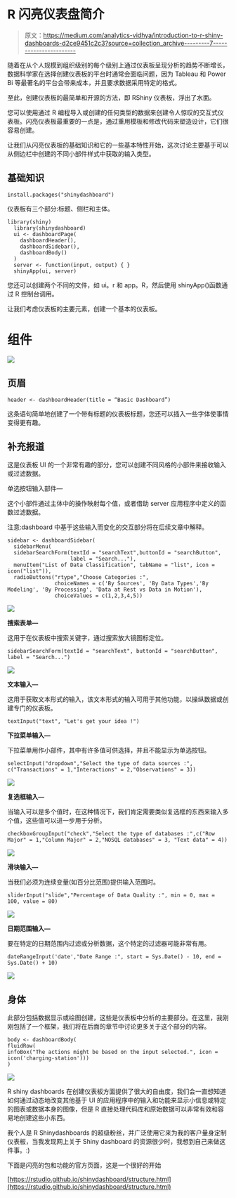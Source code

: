 # R 闪亮仪表盘简介

> 原文：<https://medium.com/analytics-vidhya/introduction-to-r-shiny-dashboards-d2ce9451c2c3?source=collection_archive---------7----------------------->

随着在从个人规模到组织级别的每个级别上通过仪表板呈现分析的趋势不断增长，数据科学家在选择创建仪表板的平台时通常会面临问题，因为 Tableau 和 Power Bi 等最著名的平台会带来成本，并且要求数据采用特定的格式。

至此，创建仪表板的最简单和开源的方法，即 RShiny 仪表板，浮出了水面。

您可以使用通过 R 编程导入或创建的任何类型的数据来创建令人惊叹的交互式仪表板。闪亮仪表板最重要的一点是，通过重用模板和修改代码来塑造设计，它们很容易创建。

让我们从闪亮仪表板的基础知识和它的一些基本特性开始，这次讨论主要基于可以从侧边栏中创建的不同小部件样式中获取的输入类型。

## **基础知识**

`install.packages("shinydashboard")`

仪表板有三个部分:标题、侧栏和主体。

```
library(shiny)
  library(shinydashboard)
  ui <- dashboardPage(
    dashboardHeader(),
    dashboardSidebar(),
    dashboardBody()
  )
  server <- function(input, output) { }
  shinyApp(ui, server)
```

您还可以创建两个不同的文件，如 ui。r 和 app。R，然后使用 shinyApp()函数通过 R 控制台调用。

让我们考虑仪表板的主要元素，创建一个基本的仪表板。

# **组件**

![](img/0441ea30414a1da6117e26b843d7a0c0.png)

## 页眉

```
header <- dashboardHeader(title = “Basic Dashboard”)
```

这条语句简单地创建了一个带有标题的仪表板标题，您还可以插入一些字体使事情变得更有趣。

## 补充报道

这是仪表板 UI 的一个非常有趣的部分，您可以创建不同风格的小部件来接收输入或过滤数据。

单选按钮输入部件—

这个小部件通过主体中的操作映射每个值，或者借助 server 应用程序中定义的函数过滤数据。

注意:dashboard 中基于这些输入而变化的交互部分将在后续文章中解释。

```
sidebar <- dashboardSidebar(
  sidebarMenu(
  sidebarSearchForm(textId = "searchText",buttonId = "searchButton",
                    label = "Search..."),
  menuItem("List of Data Classification", tabName = "list", icon =      icon("list")),
  radioButtons("rtype","Choose Categories :",
               choiceNames = c('By Sources', 'By Data Types','By Modeling', 'By Processing', 'Data at Rest vs Data in Motion'),
               choiceValues = c(1,2,3,4,5))
```

![](img/e603ebbdb0a7c15a7540572be585bb62.png)

**搜索表单—**

这用于在仪表板中搜索关键字，通过搜索放大镜图标定位。

```
sidebarSearchForm(textId = "searchText", buttonId = "searchButton", label = "Search...")
```

![](img/9259f104ffaa717ff8408a9cfd4ed3e4.png)

**文本输入—**

这用于获取文本形式的输入，该文本形式的输入可用于其他功能，以操纵数据或创建专门的仪表板。

```
textInput("text", "Let's get your idea !")
```

**下拉菜单输入—**

下拉菜单用作小部件，其中有许多值可供选择，并且不能显示为单选按钮。

```
selectInput("dropdown","Select the type of data sources :",     c("Transactions" = 1,"Interactions" = 2,"Observations" = 3))
```

![](img/afa478d4d07a8d519e83f17b9de293a8.png)

**复选框输入—**

当输入可以是多个值时，在这种情况下，我们肯定需要类似复选框的东西来输入多个值，这些值可以进一步用于分析。

```
checkboxGroupInput("check","Select the type of databases :",c("Row Major" = 1,"Column Major" = 2,"NOSQL databases" = 3, "Text data" = 4)) 
```

![](img/c4909e5f44c814f2f2b519ab3591ee31.png)

**滑块输入—**

当我们必须为连续变量(如百分比范围)提供输入范围时。

```
sliderInput("slide","Percentage of Data Quality :", min = 0, max = 100, value = 80)
```

![](img/9196d09060dfb67caef8b93e6aef8b39.png)

**日期范围输入—**

要在特定的日期范围内过滤或分析数据，这个特定的过滤器可能非常有用。

```
dateRangeInput('date',"Date Range :", start = Sys.Date() - 10, end = Sys.Date() + 10)
```

![](img/471bc48016a8d9eb5b8be57a4d9e48f0.png)

## 身体

此部分包括数据显示或绘图创建，这些是仪表板中分析的主要部分。在这里，我刚刚包括了一个框架，我们将在后面的章节中讨论更多关于这个部分的内容。

```
body <- dashboardBody(
fluidRow(
infoBox("The actions might be based on the input selected.", icon = icon('charging-station')))
)
```

![](img/82179b511c069449ee08d5abe3aaa665.png)

R shiny dashboards 在创建仪表板方面提供了很大的自由度，我们会一直想知道如何通过动态地改变其他基于 UI 的应用程序中的输入和功能来显示小信息或特定的图表或数据本身的图像，但是 R 直接处理代码库和原始数据可以非常有效和容易地创建这些小东西。

我个人是 R Shinydashboards 的超级粉丝，并广泛使用它来为我的客户量身定制仪表板，当我发现网上关于 Shiny dashboard 的资源很少时，我想到自己来做这件事。:)

下面是闪亮的包和功能的官方页面，这是一个很好的开始

[https://rstudio.github.io/shinydashboard/structure.html](https://rstudio.github.io/shinydashboard/structure.html)